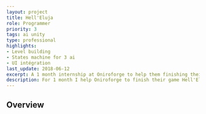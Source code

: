 ```yaml
---
layout: project
title: Hell'Eluja
role: Programmer
priority: 3
tags: ai unity
type: professional
highlights: 
- Level building
- States machine for 3 ai
- UI intégration
last_update: 2018-06-12
excerpt: A 1 month internship at Oniroforge to help them finishing their game on time.
description: For 1 month I help Oniroforge to finish their game Hell'Eluja. It's a two player game where one is playing with a <b>VR</b> helmet trap in a dungeon where the other player use a phone or tablet to spawn monster in the dungeon.
---
```


## Overview

